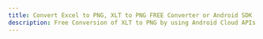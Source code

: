 ---title: Convert Excel to PNG, XLT to PNG FREE Converter or Android SDKdescription: Free Conversion of XLT to PNG by using Android Cloud APIs & SDKs. Also Create, Edit & Render Microsoft Excel, CSV and SpreadsheetML worksheets or spreadsheet in the Cloud.---